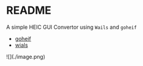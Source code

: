 # README

A simple HEIC GUI Convertor using `Wails` and `goheif` 

- [goheif](https://github.com/endlesstravel/goheif)
- [wials](https://github.com/wailsapp/wails)

<div style="width=200px">
![](./image.png)
</div>